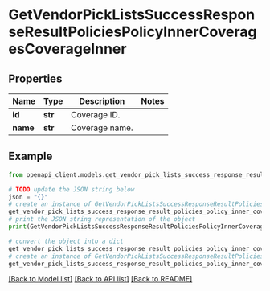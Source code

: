# GetVendorPickListsSuccessResponseResultPoliciesPolicyInnerCoveragesCoverageInner


## Properties

Name | Type | Description | Notes
------------ | ------------- | ------------- | -------------
**id** | **str** | Coverage ID. | 
**name** | **str** | Coverage name. | 

## Example

```python
from openapi_client.models.get_vendor_pick_lists_success_response_result_policies_policy_inner_coverages_coverage_inner import GetVendorPickListsSuccessResponseResultPoliciesPolicyInnerCoveragesCoverageInner

# TODO update the JSON string below
json = "{}"
# create an instance of GetVendorPickListsSuccessResponseResultPoliciesPolicyInnerCoveragesCoverageInner from a JSON string
get_vendor_pick_lists_success_response_result_policies_policy_inner_coverages_coverage_inner_instance = GetVendorPickListsSuccessResponseResultPoliciesPolicyInnerCoveragesCoverageInner.from_json(json)
# print the JSON string representation of the object
print(GetVendorPickListsSuccessResponseResultPoliciesPolicyInnerCoveragesCoverageInner.to_json())

# convert the object into a dict
get_vendor_pick_lists_success_response_result_policies_policy_inner_coverages_coverage_inner_dict = get_vendor_pick_lists_success_response_result_policies_policy_inner_coverages_coverage_inner_instance.to_dict()
# create an instance of GetVendorPickListsSuccessResponseResultPoliciesPolicyInnerCoveragesCoverageInner from a dict
get_vendor_pick_lists_success_response_result_policies_policy_inner_coverages_coverage_inner_from_dict = GetVendorPickListsSuccessResponseResultPoliciesPolicyInnerCoveragesCoverageInner.from_dict(get_vendor_pick_lists_success_response_result_policies_policy_inner_coverages_coverage_inner_dict)
```
[[Back to Model list]](../README.md#documentation-for-models) [[Back to API list]](../README.md#documentation-for-api-endpoints) [[Back to README]](../README.md)


